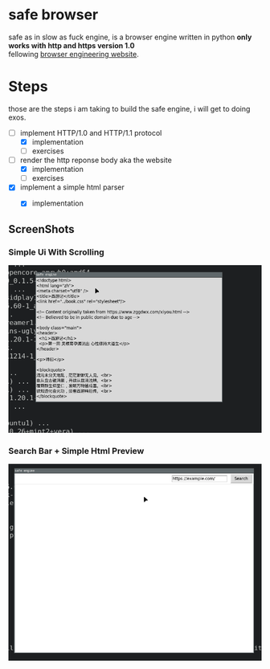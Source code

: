 # safe browser
safe as in slow as fuck engine, is a browser engine written in python **only works with http and https version 1.0**     
fellowing [browser engineering website](https://browser.engineering/). 

# Steps
those are the steps i am taking to build the safe engine, i will get to doing exos.          
- [ ] implement HTTP/1.0 and HTTP/1.1 protocol 
    - [x] implementation 
    - [ ] exercises 
- [ ] render the http reponse body aka the website
    - [x] implementation 
    - [ ] exercises 
- [x] implement a simple html parser
    - [x] implementation 



## ScreenShots
### Simple Ui With Scrolling
![Simple Ui With Scrolling](./screenshots/simple_ui_interface_with_scrolling.gif)     
### Search Bar + Simple Html Preview
![Search Bar](./screenshots/search_engine_html_parser.gif)     